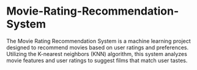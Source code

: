 # Movie-Rating-Recommendation-System
The Movie Rating Recommendation System is a machine learning project designed to recommend movies based on user ratings and preferences. Utilizing the K-nearest neighbors (KNN) algorithm, this system analyzes movie features and user ratings to suggest films that match user tastes.
